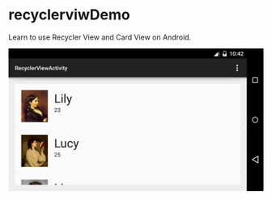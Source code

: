 # recyclerviwDemo
Learn to use Recycler View and Card View on Android.

![screenshot](https://github.com/tuchangwei/recyclerviwDemo/blob/master/device-2015-06-18-104355.png)

